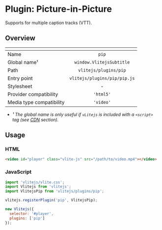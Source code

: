 # Plugin: Picture-in-Picture

Supports for multiple caption tracks (VTT).

## Overview

| <!-- -->                 |           <!-- -->           |
| ------------------------ | :--------------------------: |
| Name                     |            `pip`             |
| Global name&sup1;        |   `window.VlitejsSubtitle`   |
| Path                     |    `vlitejs/plugins/pip`     |
| Entry point              | `vlitejs/plugins/pip/pip.js` |
| Stylesheet               |              -               |
| Provider compatibility   |          `'html5'`           |
| Media type compatibility |          `'video'`           |

- _&sup1; The global name is only useful if `vLitejs` is included with a `<script>` tag (see [CDN](../../../README.md#CDN) section)._

## Usage

### HTML

```html
<video id="player" class="vlite-js" src="/path/to/video.mp4"></video>
```

### JavaScript

```js
import 'vlitejs/vlite.css';
import Vlitejs from 'vlitejs';
import VlitejsPip from 'vlitejs/plugins/pip';

vlitejs.registerPlugin('pip', VlitejsPip);

new Vlitejs({
  selector: '#player',
  plugins: ['pip']
});
```
